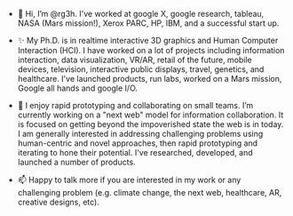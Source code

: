 - 👋 Hi, I’m @rg3h. I've worked at google X, google research, tableau, NASA (Mars mission!), Xerox PARC, HP, IBM, and a successful start up.


- ✨ My Ph.D. is in realtime interactive 3D graphics and Human Computer Interaction (HCI). I have worked on a lot of projects including information interaction, data visualization, VR/AR, retail of the future, mobile devices, television, interactive public displays, travel, genetics, and healthcare. I've launched products, run labs, worked on a Mars mission, Google all hands and google I/O. 


- 👀 I enjoy rapid prototyping and collaborating on small teams. I’m currently working on a "next web" model for information collaboration. It is focused on getting beyond the impoverished state the web is in today. I am generally interested in addressing challenging problems using human-centric and novel approaches, then rapid prototyping and iterating to hone their potential. I've researched, developed, and launched a number of products.


- 📫 Happy to talk more if you are interested in my work or any challenging problem (e.g. climate change, the next web, healthcare, AR, creative designs, etc).

<!---
rg3h/rg3h is a ✨ special ✨ repository because its `README.md` (this file) appears on your GitHub profile.
You can click the Preview link to take a look at your changes.
--->

